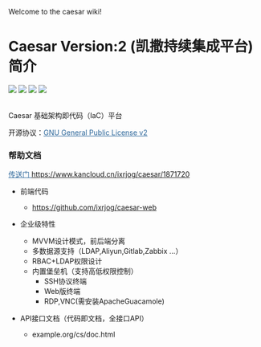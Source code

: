 Welcome to the caesar wiki!

# Caesar Version:2 (凯撒持续集成平台) 简介
<img src="https://img.shields.io/badge/version-1.1.0-brightgreen.svg"></img>
<img src="https://img.shields.io/badge/java-8-brightgreen.svg"></img> 
<img src="https://img.shields.io/badge/springboot-2.2.2.RELEASE-brightgreen.svg"></img> 
<img src="https://img.shields.io/badge/mysql-8-brightgreen.svg"></img> 

<br>
Caesar 基础架构即代码（IaC）平台


开源协议：<a style="color:#2b669a" href="http://www.gnu.org/licenses/old-licenses/gpl-2.0.html" target="_blank">GNU General Public License v2</a>

### 帮助文档

<a style="color:#2b669a" href="https://www.kancloud.cn/ixrjog/caesar/1871720" target="_blank">传送门 https://www.kancloud.cn/ixrjog/caesar/1871720</a>
+ 前端代码
  + https://github.com/ixrjog/caesar-web
  
+ 企业级特性
  + MVVM设计模式，前后端分离
  + 多数据源支持（LDAP,Aliyun,Gitlab,Zabbix ...）
  + RBAC+LDAP权限设计
  + 内置堡垒机（支持高低权限控制）
    + SSH协议终端
    + Web版终端
    + RDP,VNC(需安装ApacheGuacamole)


+ API接口文档（代码即文档，全接口API）
  + example.org/cs/doc.html

